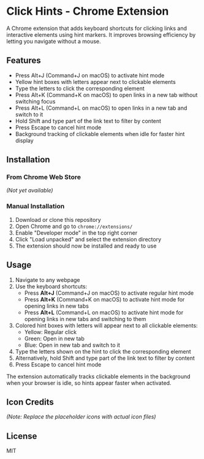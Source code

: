 # Click Hints - Chrome Extension

A Chrome extension that adds keyboard shortcuts for clicking links and interactive elements using hint markers. It improves browsing efficiency by letting you navigate without a mouse.

## Features

- Press Alt+J (Command+J on macOS) to activate hint mode
- Yellow hint boxes with letters appear next to clickable elements
- Type the letters to click the corresponding element
- Press Alt+K (Command+K on macOS) to open links in a new tab without switching focus
- Press Alt+L (Command+L on macOS) to open links in a new tab and switch to it
- Hold Shift and type part of the link text to filter by content
- Press Escape to cancel hint mode
- Background tracking of clickable elements when idle for faster hint display

## Installation

### From Chrome Web Store
*(Not yet available)*

### Manual Installation
1. Download or clone this repository
2. Open Chrome and go to `chrome://extensions/`
3. Enable "Developer mode" in the top right corner
4. Click "Load unpacked" and select the extension directory
5. The extension should now be installed and ready to use

## Usage

1. Navigate to any webpage
2. Use the keyboard shortcuts:
   - Press **Alt+J** (Command+J on macOS) to activate regular hint mode
   - Press **Alt+K** (Command+K on macOS) to activate hint mode for opening links in new tabs
   - Press **Alt+L** (Command+L on macOS) to activate hint mode for opening links in new tabs and switching to them
3. Colored hint boxes with letters will appear next to all clickable elements:
   - Yellow: Regular click
   - Green: Open in new tab
   - Blue: Open in new tab and switch to it
4. Type the letters shown on the hint to click the corresponding element
5. Alternatively, hold Shift and type part of the link text to filter by content
6. Press Escape to cancel hint mode

The extension automatically tracks clickable elements in the background when your browser is idle, so hints appear faster when activated.

## Icon Credits

*(Note: Replace the placeholder icons with actual icon files)*

## License

MIT